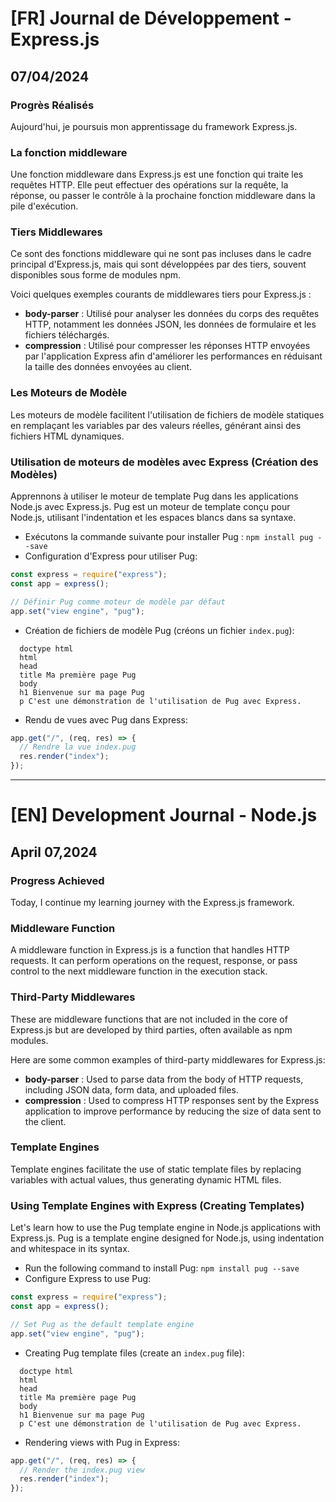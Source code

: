 # [FR] Journal de Développement - Express.js

## 07/04/2024

### Progrès Réalisés

Aujourd'hui, je poursuis mon apprentissage du framework Express.js.

### La fonction middleware

Une fonction middleware dans Express.js est une fonction qui traite les requêtes HTTP. Elle peut effectuer des opérations sur la requête, la réponse, ou passer le contrôle à la prochaine fonction middleware dans la pile d'exécution.

### Tiers Middlewares

Ce sont des fonctions middleware qui ne sont pas incluses dans le cadre principal d'Express.js, mais qui sont développées par des tiers, souvent disponibles sous forme de modules npm.

Voici quelques exemples courants de middlewares tiers pour Express.js :

- **body-parser** : Utilisé pour analyser les données du corps des requêtes HTTP, notamment les données JSON, les données de formulaire et les fichiers téléchargés.
- **compression** : Utilisé pour compresser les réponses HTTP envoyées par l'application Express afin d'améliorer les performances en réduisant la taille des données envoyées au client.

### Les Moteurs de Modèle

Les moteurs de modèle facilitent l'utilisation de fichiers de modèle statiques en remplaçant les variables par des valeurs réelles, générant ainsi des fichiers HTML dynamiques.

### Utilisation de moteurs de modèles avec Express (Création des Modèles)

Apprennons à utiliser le moteur de template Pug dans les applications Node.js avec Express.js. Pug est un moteur de template conçu pour Node.js, utilisant l'indentation et les espaces blancs dans sa syntaxe.

- Exécutons la commande suivante pour installer Pug : `npm install pug --save`
- Configuration d'Express pour utiliser Pug:

```javascript
const express = require("express");
const app = express();

// Définir Pug comme moteur de modèle par défaut
app.set("view engine", "pug");
```

- Création de fichiers de modèle Pug (créons un fichier `index.pug`):

```Pug
  doctype html
  html
  head
  title Ma première page Pug
  body
  h1 Bienvenue sur ma page Pug
  p C'est une démonstration de l'utilisation de Pug avec Express.
```

- Rendu de vues avec Pug dans Express:

```javascript
app.get("/", (req, res) => {
  // Rendre la vue index.pug
  res.render("index");
});
```

---

# [EN] Development Journal - Node.js

## April 07,2024

### Progress Achieved

Today, I continue my learning journey with the Express.js framework.

### Middleware Function

A middleware function in Express.js is a function that handles HTTP requests. It can perform operations on the request, response, or pass control to the next middleware function in the execution stack.

### Third-Party Middlewares

These are middleware functions that are not included in the core of Express.js but are developed by third parties, often available as npm modules.

Here are some common examples of third-party middlewares for Express.js:

- **body-parser** : Used to parse data from the body of HTTP requests, including JSON data, form data, and uploaded files.
- **compression** : Used to compress HTTP responses sent by the Express application to improve performance by reducing the size of data sent to the client.

### Template Engines

Template engines facilitate the use of static template files by replacing variables with actual values, thus generating dynamic HTML files.

### Using Template Engines with Express (Creating Templates)

Let's learn how to use the Pug template engine in Node.js applications with Express.js. Pug is a template engine designed for Node.js, using indentation and whitespace in its syntax.

- Run the following command to install Pug: `npm install pug --save`
- Configure Express to use Pug:

```javascript
const express = require("express");
const app = express();

// Set Pug as the default template engine
app.set("view engine", "pug");
```

- Creating Pug template files (create an `index.pug` file):

```Pug
  doctype html
  html
  head
  title Ma première page Pug
  body
  h1 Bienvenue sur ma page Pug
  p C'est une démonstration de l'utilisation de Pug avec Express.
```

- Rendering views with Pug in Express:

```javascript
app.get("/", (req, res) => {
  // Render the index.pug view
  res.render("index");
});
```
